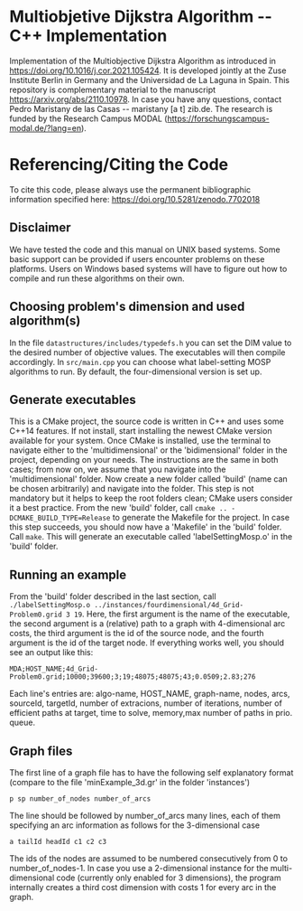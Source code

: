 # Multiobjetive Dijkstra Algorithm -- C++ Implementation
Implementation of the Multiobjective Dijkstra Algorithm as introduced in https://doi.org/10.1016/j.cor.2021.105424. It is developed jointly at the Zuse Institute Berlin in Germany and the Universidad de La Laguna in Spain. This repository is complementary material to the manuscript https://arxiv.org/abs/2110.10978. In case you have any questions, contact Pedro Maristany de las Casas -- maristany [a t] zib.de. The research is funded by the Research Campus MODAL (https://forschungscampus-modal.de/?lang=en).

# Referencing/Citing the Code
To cite this code, please always use the permanent bibliographic information specified here: https://doi.org/10.5281/zenodo.7702018

## Disclaimer 
We have tested the code and this manual on UNIX based systems. Some basic support can be provided if users encounter problems on these platforms. Users on Windows based systems will have to figure out how to compile and run these algorithms on their own.

## Choosing problem's dimension and used algorithm(s)
In the file `datastructures/includes/typedefs.h` you can set the DIM value to the desired number of objective values. The executables will then compile accordingly. In `src/main.cpp` you can choose what label-setting MOSP algorithms to run. By default, the four-dimensional version is set up. 

## Generate executables
This is a CMake project, the source code is written in C++ and uses some C++14 features. If not install, start installing the newest CMake version available for your system. Once CMake is installed, use the terminal to navigate either to the 'multidimensional' or the 'bidimensional' folder in the project, depending on your needs. The instructions are the same in both cases; from now on, we assume that you navigate into the 'multidimensional' folder. Now create a new folder called 'build' (name can be chosen arbitrarily) and navigate into the folder. This step is not mandatory but it helps to keep the root folders clean; CMake users consider it a best practice. From the new 'build' folder, call `cmake .. -DCMAKE_BUILD_TYPE=Release` to generate the Makefile for the project. In case this step succeeds, you should now have a 'Makefile' in the 'build' folder. Call `make`. This will generate an executable called 'labelSettingMosp.o' in the 'build' folder.

## Running an example
From the 'build' folder described in the last section, call `./labelSettingMosp.o ../instances/fourdimensional/4d_Grid-Problem0.grid 3 19`. Here, the first argument is the name of the executable, the second argument is a (relative) path to a graph with 4-dimensional arc costs, the third argument is the id of the source node, and the fourth argument is the id of the target node. If everything works well, you should see an output like this:
```
MDA;HOST_NAME;4d_Grid-Problem0.grid;10000;39600;3;19;48075;48075;43;0.0509;2.83;276
```
Each line's entries are: algo-name, HOST_NAME, graph-name, nodes, arcs, sourceId, targetId, number of extracions, number of iterations, number of efficient paths at target, time to solve, memory,max number of paths in prio. queue.

## Graph files
The first line of a graph file has to have the following self explanatory format (compare to the file 'minExample_3d.gr' in the folder 'instances')
```
p sp number_of_nodes number_of_arcs
```
The line should be followed by number_of_arcs many lines, each of them specifying an arc information as follows for the 3-dimensional case
```
a tailId headId c1 c2 c3
```

The ids of the nodes are assumed to be numbered consecutively from 0 to number_of_nodes-1. In case you use a 2-dimensional instance for the multi-dimensional code (currently only enabled for 3 dimensions), the program internally creates a third cost dimension with costs 1 for every arc in the graph.
